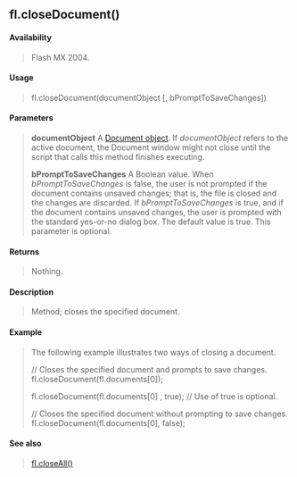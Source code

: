 ## fl.closeDocument()

#### Availability

> Flash MX 2004.

#### Usage

> fl.closeDocument(documentObject \[, bPromptToSaveChanges\])

#### Parameters

> **documentObject** A [Document object](#_bookmark116). If *documentObject* refers to the active document, the Document window might not close until the script that calls this method finishes executing.
>
> **bPromptToSaveChanges** A Boolean value. When *bPromptToSaveChanges* is false, the user is not prompted if the document contains unsaved changes; that is, the file is closed and the changes are discarded. If *bPromptToSaveChanges* is true, and if the document contains unsaved changes, the user is prompted with the standard yes-or-no dialog box. The default value is true. This parameter is optional.

#### Returns

> Nothing.

#### Description

> Method; closes the specified document.

#### Example

> The following example illustrates two ways of closing a document.
>
> // Closes the specified document and prompts to save changes. fl.closeDocument(fl.documents\[0\]);
>
> fl.closeDocument(fl.documents\[0\] , true); // Use of true is optional.
>
> // Closes the specified document without prompting to save changes. fl.closeDocument(fl.documents\[0\], false);

#### See also

> [fl.closeAll()](#_bookmark459)
